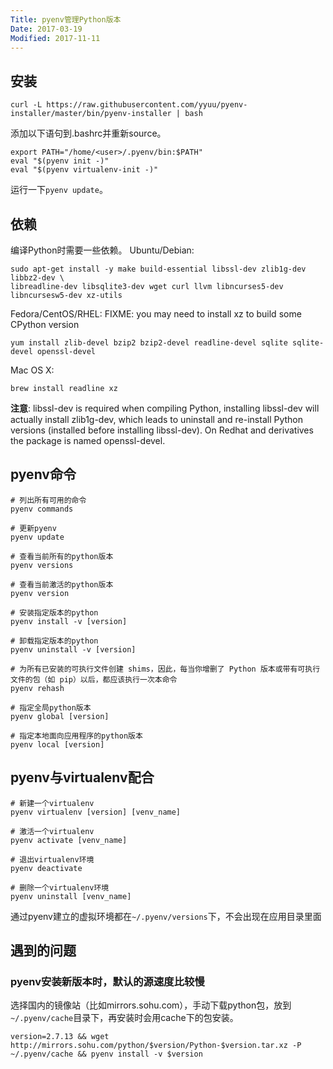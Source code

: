 ```yaml
---
Title: pyenv管理Python版本
Date: 2017-03-19
Modified: 2017-11-11
---
```


## 安装
```shell
curl -L https://raw.githubusercontent.com/yyuu/pyenv-installer/master/bin/pyenv-installer | bash
```
添加以下语句到.bashrc并重新source。
```
export PATH="/home/<user>/.pyenv/bin:$PATH"
eval "$(pyenv init -)"
eval "$(pyenv virtualenv-init -)"
```

运行一下`pyenv update`。

## 依赖
编译Python时需要一些依赖。
Ubuntu/Debian:
```
sudo apt-get install -y make build-essential libssl-dev zlib1g-dev libbz2-dev \
libreadline-dev libsqlite3-dev wget curl llvm libncurses5-dev libncursesw5-dev xz-utils
```

Fedora/CentOS/RHEL:
FIXME: you may need to install xz to build some CPython version
```
yum install zlib-devel bzip2 bzip2-devel readline-devel sqlite sqlite-devel openssl-devel
```
Mac OS X:
```
brew install readline xz
```

**注意**: libssl-dev is required when compiling Python, installing libssl-dev will actually install zlib1g-dev, which leads to uninstall and re-install Python versions (installed before installing libssl-dev). On Redhat and derivatives the package is named openssl-devel.

## pyenv命令
```
# 列出所有可用的命令
pyenv commands

# 更新pyenv
pyenv update

# 查看当前所有的python版本
pyenv versions 

# 查看当前激活的python版本
pyenv version

# 安装指定版本的python
pyenv install -v [version] 

# 卸载指定版本的python
pyenv uninstall -v [version]

# 为所有已安装的可执行文件创建 shims，因此，每当你增删了 Python 版本或带有可执行文件的包（如 pip）以后，都应该执行一次本命令
pyenv rehash

# 指定全局python版本
pyenv global [version]

# 指定本地面向应用程序的python版本
pyenv local [version]
```

## pyenv与virtualenv配合
```
# 新建一个virtualenv
pyenv virtualenv [version] [venv_name]

# 激活一个virtualenv
pyenv activate [venv_name]

# 退出virtualenv环境
pyenv deactivate

# 删除一个virtualenv环境
pyenv uninstall [venv_name]
```

通过pyenv建立的虚拟环境都在`~/.pyenv/versions`下，不会出现在应用目录里面


## 遇到的问题
### pyenv安装新版本时，默认的源速度比较慢
选择国内的镜像站（比如mirrors.sohu.com），手动下载python包，放到`~/.pyenv/cache`目录下，再安装时会用cache下的包安装。
```
version=2.7.13 && wget http://mirrors.sohu.com/python/$version/Python-$version.tar.xz -P ~/.pyenv/cache && pyenv install -v $version
```